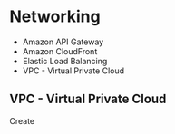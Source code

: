 # Networking

* Amazon API Gateway
* Amazon CloudFront
* Elastic Load Balancing
* VPC - Virtual Private Cloud

## VPC - Virtual Private Cloud

Create  

